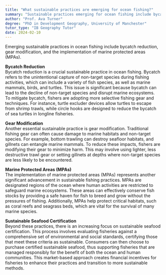 ```yaml
---
title: "What sustainable practices are emerging for ocean fishing?"
summary: "Sustainable practices emerging for ocean fishing include bycatch reduction, gear modification, and implementing marine protected areas."
author: "Prof. Ava Turner"
degree: "PhD in Development Geography, University of Manchester"
tutor_type: "IB Geography Tutor"
date: 2024-02-10
---
```


Emerging sustainable practices in ocean fishing include bycatch reduction, gear modification, and the implementation of marine protected areas (MPAs).

**Bycatch Reduction**  
Bycatch reduction is a crucial sustainable practice in ocean fishing. Bycatch refers to the unintentional capture of non-target species during fishing activities, which can include a variety of fish species, as well as marine mammals, birds, and turtles. This issue is significant because bycatch can lead to the decline of non-target species and disrupt marine ecosystems. To mitigate bycatch, fishers are adopting more selective fishing gear and techniques. For instance, turtle excluder devices allow turtles to escape from shrimp trawls, while circle hooks are designed to reduce the bycatch of sea turtles in longline fisheries.

**Gear Modification**  
Another essential sustainable practice is gear modification. Traditional fishing gear can often cause damage to marine habitats and non-target species. For example, bottom trawling can destroy seafloor habitats, and gillnets can entangle marine mammals. To reduce these impacts, fishers are modifying their gear to minimize harm. This may involve using lighter, less destructive trawl gear or setting gillnets at depths where non-target species are less likely to be encountered.

**Marine Protected Areas (MPAs)**  
The implementation of marine protected areas (MPAs) represents another significant advancement in sustainable fishing practices. MPAs are designated regions of the ocean where human activities are restricted to safeguard marine ecosystems. These areas can effectively conserve fish stocks by providing a safe haven for fish to breed and grow without the pressures of fishing. Additionally, MPAs help protect critical habitats, such as coral reefs and seagrass beds, which are vital for the survival of many marine species.

**Sustainable Seafood Certification**  
Beyond these practices, there is an increasing focus on sustainable seafood certification. This process involves evaluating fisheries against a comprehensive set of environmental and social standards, certifying those that meet these criteria as sustainable. Consumers can then choose to purchase certified sustainable seafood, thus supporting fisheries that are managed responsibly for the benefit of both the ocean and human communities. This market-based approach creates financial incentives for fisheries to enhance their practices and transition to more sustainable methods.
    